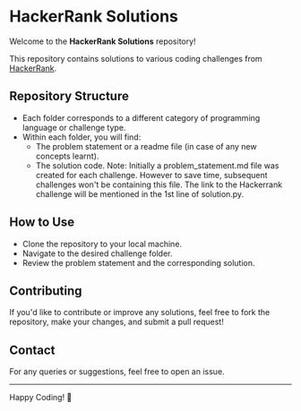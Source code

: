 # HackerRank Solutions

Welcome to the **HackerRank Solutions** repository! 

This repository contains solutions to various coding challenges from [HackerRank](https://www.hackerrank.com/). 

## Repository Structure

- Each folder corresponds to a different category of programming language or challenge type.
- Within each folder, you will find:
  - The problem statement or a readme file (in case of any new concepts learnt).
  - The solution code.
  Note: Initially a problem_statement.md file was created for each challenge. However to save time, subsequent challenges won't be containing this file. The link to the Hackerrank challenge will be mentioned in the 1st line of solution.py.
  
## How to Use

- Clone the repository to your local machine.
- Navigate to the desired challenge folder.
- Review the problem statement and the corresponding solution.

## Contributing

If you'd like to contribute or improve any solutions, feel free to fork the repository, make your changes, and submit a pull request!

## Contact

For any queries or suggestions, feel free to open an issue.

---

Happy Coding! 🎉
